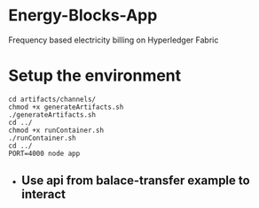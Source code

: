 # Energy-Blocks-App
Frequency based electricity billing on Hyperledger Fabric

# Setup the environment
```
cd artifacts/channels/
chmod +x generateArtifacts.sh
./generateArtifacts.sh
cd ../
chmod +x runContainer.sh
./runContainer.sh
cd ../
PORT=4000 node app
```
* ## Use api from balace-transfer example to interact